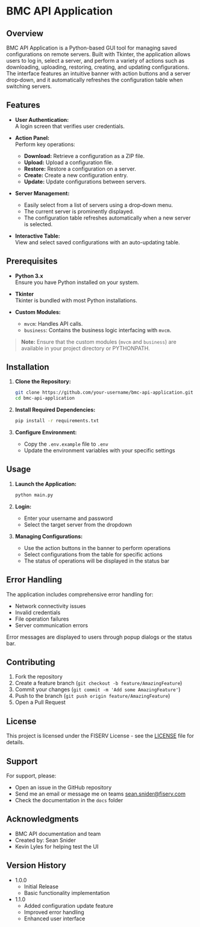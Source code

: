 # BMC API Application

## Overview

BMC API Application is a Python-based GUI tool for managing saved configurations on remote servers. Built with Tkinter, the application allows users to log in, select a server, and perform a variety of actions such as downloading, uploading, restoring, creating, and updating configurations. The interface features an intuitive banner with action buttons and a server drop‑down, and it automatically refreshes the configuration table when switching servers.

## Features

- **User Authentication:**  
  A login screen that verifies user credentials.

- **Action Panel:**  
  Perform key operations:
  - **Download:** Retrieve a configuration as a ZIP file.
  - **Upload:** Upload a configuration file.
  - **Restore:** Restore a configuration on a server.
  - **Create:** Create a new configuration entry.
  - **Update:** Update configurations between servers.

- **Server Management:**  
  - Easily select from a list of servers using a drop‑down menu.
  - The current server is prominently displayed.
  - The configuration table refreshes automatically when a new server is selected.

- **Interactive Table:**  
  View and select saved configurations with an auto-updating table.

## Prerequisites

- **Python 3.x**  
  Ensure you have Python installed on your system.

- **Tkinter**  
  Tkinter is bundled with most Python installations.

- **Custom Modules:**  
  - `mvcm`: Handles API calls.
  - `business`: Contains the business logic interfacing with `mvcm`.

> **Note:** Ensure that the custom modules (`mvcm` and `business`) are available in your project directory or PYTHONPATH.

## Installation

1. **Clone the Repository:**
   ```bash
   git clone https://github.com/your-username/bmc-api-application.git
   cd bmc-api-application
   ```

2. **Install Required Dependencies:**
   ```bash
   pip install -r requirements.txt
   ```

3. **Configure Environment:**
   - Copy the `.env.example` file to `.env`
   - Update the environment variables with your specific settings

## Usage

1. **Launch the Application:**
   ```bash
   python main.py
   ```

2. **Login:**
   - Enter your username and password
   - Select the target server from the dropdown

3. **Managing Configurations:**
   - Use the action buttons in the banner to perform operations
   - Select configurations from the table for specific actions
   - The status of operations will be displayed in the status bar
  
## Error Handling

The application includes comprehensive error handling for:
- Network connectivity issues
- Invalid credentials
- File operation failures
- Server communication errors

Error messages are displayed to users through popup dialogs or the status bar.

## Contributing

1. Fork the repository
2. Create a feature branch (`git checkout -b feature/AmazingFeature`)
3. Commit your changes (`git commit -m 'Add some AmazingFeature'`)
4. Push to the branch (`git push origin feature/AmazingFeature`)
5. Open a Pull Request

## License

This project is licensed under the FISERV License - see the [LICENSE](LICENSE) file for details.

## Support

For support, please:
- Open an issue in the GitHub repository
- Send me an email or message me on teams sean.snider@fiserv.com
- Check the documentation in the `docs` folder

## Acknowledgments

- BMC API documentation and team
- Created by: Sean Snider
- Kevin Lyles for helping test the UI

## Version History

- 1.0.0
  - Initial Release
  - Basic functionality implementation
- 1.1.0
  - Added configuration update feature
  - Improved error handling
  - Enhanced user interface


